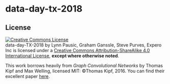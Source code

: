 # data-day-tx-2018





## License
<a rel="license" href="http://creativecommons.org/licenses/by-sa/4.0/"><img alt="Creative Commons License" style="border-width:0" src="https://i.creativecommons.org/l/by-sa/4.0/88x31.png" /></a><br /><span xmlns:dct="http://purl.org/dc/terms/" property="dct:title">data-day-TX-2018</span> by <span xmlns:cc="http://creativecommons.org/ns#" property="cc:attributionName">Lynn Pausic, Graham Ganssle, Steve Purves, Expero Inc</span> is licensed under a <a rel="license" href="http://creativecommons.org/licenses/by-sa/4.0/">Creative Commons Attribution-ShareAlike 4.0 International License</a>, **except where otherwise noted**.

This work borrows heavily from *Graph Convolutional Networks* by Thomas Kipf and Max Welling, licensed MIT: ©Thomas Kipf, 2016. You can find their excellent paper [here](https://arxiv.org/abs/1609.02907).
